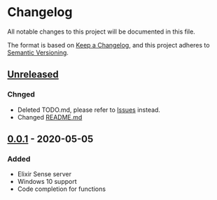 # Changelog
All notable changes to this project will be documented in this file.

The format is based on [Keep a Changelog](https://keepachangelog.com/en/1.0.0/),
and this project adheres to [Semantic Versioning](https://semver.org/spec/v2.0.0.html).


## [Unreleased]
### Chnged
- Deleted TODO.md, please refer to [Issues](https://github.com/viastakhov/moonshiner.vim/issues) instead.
- Changed [README.md](./README.md)

## [0.0.1] - 2020-05-05
### Added
- Elixir Sense server
- Windows 10 support
- Code completion for functions

[Unreleased]: https://github.com/viastakhov/moonshiner.vim/compare/v0.0.1...HEAD
[0.0.1]: https://github.com/viastakhov/moonshiner.vim/releases/tag/v0.0.1
